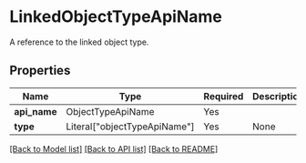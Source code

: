 # LinkedObjectTypeApiName

A reference to the linked object type.

## Properties
| Name | Type | Required | Description |
| ------------ | ------------- | ------------- | ------------- |
**api_name** | ObjectTypeApiName | Yes |  |
**type** | Literal["objectTypeApiName"] | Yes | None |


[[Back to Model list]](../../../README.md#models-v1-link) [[Back to API list]](../../../README.md#documentation-for-api-endpoints) [[Back to README]](../../../README.md)
